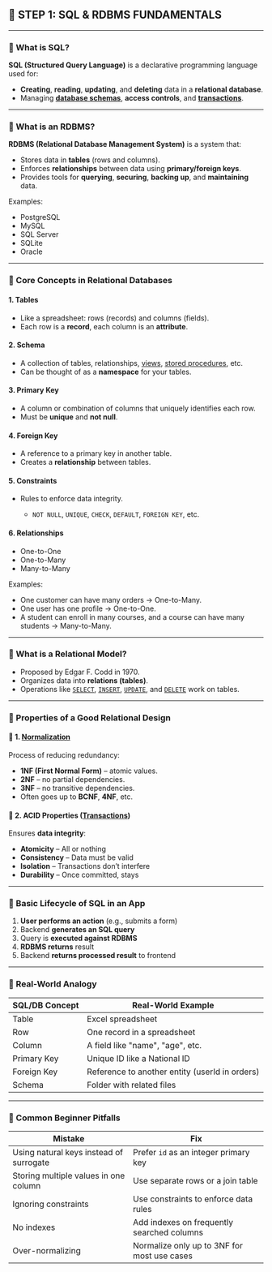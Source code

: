 ## 🧱 STEP 1: SQL & RDBMS FUNDAMENTALS

---

### 🔹 What is SQL?

**SQL (Structured Query Language)** is a declarative programming language used for:

- **Creating**, **reading**, **updating**, and **deleting** data in a **relational database**.
- Managing **[database schemas](./step2.md)**, **access controls**, and **[transactions](./step8.md)**.

---

### 🔹 What is an RDBMS?

**RDBMS (Relational Database Management System)** is a system that:

- Stores data in **tables** (rows and columns).
- Enforces **relationships** between data using **primary/foreign keys**.
- Provides tools for **querying**, **securing**, **backing up**, and **maintaining** data.

Examples:

- PostgreSQL
- MySQL
- SQL Server
- SQLite
- Oracle

---

### 🔹 Core Concepts in Relational Databases

#### 1. **Tables**

- Like a spreadsheet: rows (records) and columns (fields).
- Each row is a **record**, each column is an **attribute**.

#### 2. **Schema**

- A collection of tables, relationships, [views](./step11.md), [stored procedures](./step10.md), etc.
- Can be thought of as a **namespace** for your tables.

#### 3. **Primary Key**

- A column or combination of columns that uniquely identifies each row.
- Must be **unique** and **not null**.

#### 4. **Foreign Key**

- A reference to a primary key in another table.
- Creates a **relationship** between tables.

#### 5. **Constraints**

- Rules to enforce data integrity.

  - `NOT NULL`, `UNIQUE`, `CHECK`, `DEFAULT`, `FOREIGN KEY`, etc.

#### 6. **Relationships**

- One-to-One
- One-to-Many
- Many-to-Many

Examples:

- One customer can have many orders → One-to-Many.
- One user has one profile → One-to-One.
- A student can enroll in many courses, and a course can have many students → Many-to-Many.

---

### 🔹 What is a Relational Model?

- Proposed by Edgar F. Codd in 1970.
- Organizes data into **relations (tables)**.
- Operations like [`SELECT`](./step4.md), [`INSERT`](./step3.md), [`UPDATE`](./step3.md), and [`DELETE`](./step3.md) work on tables.

---

### 🔹 Properties of a Good Relational Design

#### 🔸 1. **[Normalization](./Normalization.md)**

Process of reducing redundancy:

- **1NF (First Normal Form)** – atomic values.
- **2NF** – no partial dependencies.
- **3NF** – no transitive dependencies.
- Often goes up to **BCNF**, **4NF**, etc.

#### 🔸 2. **ACID Properties ([Transactions](./step8.md))**

Ensures **data integrity**:

- **Atomicity** – All or nothing
- **Consistency** – Data must be valid
- **Isolation** – Transactions don’t interfere
- **Durability** – Once committed, stays

---

### 🔹 Basic Lifecycle of SQL in an App

1. **User performs an action** (e.g., submits a form)
2. Backend **generates an SQL query**
3. Query is **executed against RDBMS**
4. **RDBMS returns** result
5. Backend **returns processed result** to frontend

---

### 🔹 Real-World Analogy

| SQL/DB Concept | Real-World Example                             |
| -------------- | ---------------------------------------------- |
| Table          | Excel spreadsheet                              |
| Row            | One record in a spreadsheet                    |
| Column         | A field like "name", "age", etc.               |
| Primary Key    | Unique ID like a National ID                   |
| Foreign Key    | Reference to another entity (userId in orders) |
| Schema         | Folder with related files                      |

---

### 🧠 Common Beginner Pitfalls

| Mistake                                 | Fix                                         |
| --------------------------------------- | ------------------------------------------- |
| Using natural keys instead of surrogate | Prefer `id` as an integer primary key       |
| Storing multiple values in one column   | Use separate rows or a join table           |
| Ignoring constraints                    | Use constraints to enforce data rules       |
| No indexes                              | Add indexes on frequently searched columns  |
| Over-normalizing                        | Normalize only up to 3NF for most use cases |
